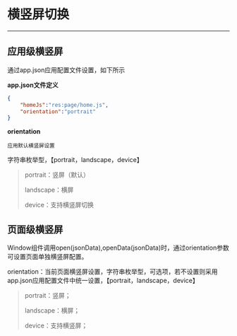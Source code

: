 # 横竖屏切换

--------


<h2 id="cid_1">应用级横竖屏</h2>

通过app.json应用配置文件设置，如下所示

**app.json文件定义**

```json
{
	"homeJs":"res:page/home.js",
	"orientation":"portrait"
}
```

**orientation**

<code>应用默认横竖屏设置</code>

字符串枚举型，【portrait，landscape，device】

> portrait：竖屏（默认）
> 
> landscape：横屏
> 
> device：支持横竖屏切换


<h2 id="cid_2">页面级横竖屏</h2>

Window组件调用open(jsonData),openData(jsonData)时，通过orientation参数可设置页面单独横竖屏配置。

orientation：当前页面横竖屏设置，字符串枚举型，可选项，若不设置则采用app.json应用配置文件中统一设置，【portrait，landscape，device】
> portrait：竖屏；
> 
> landscape：横屏；
> 
> device：支持横竖屏；

